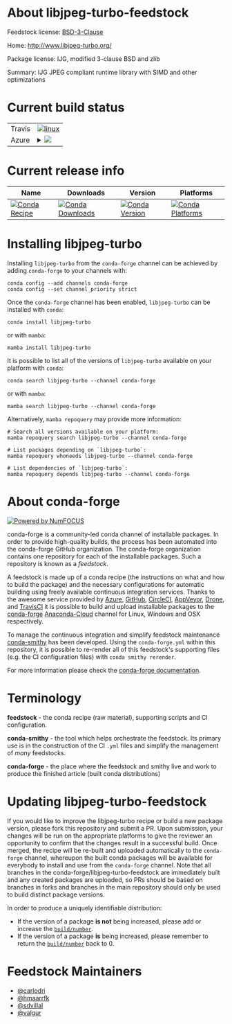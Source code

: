 About libjpeg-turbo-feedstock
=============================

Feedstock license: [BSD-3-Clause](https://github.com/conda-forge/libjpeg-turbo-feedstock/blob/main/LICENSE.txt)

Home: http://www.libjpeg-turbo.org/

Package license: IJG, modified 3-clause BSD and zlib

Summary: IJG JPEG compliant runtime library with SIMD and other optimizations

Current build status
====================


<table><tr>
    <td>Travis</td>
    <td>
      <a href="https://app.travis-ci.com/conda-forge/libjpeg-turbo-feedstock">
        <img alt="linux" src="https://img.shields.io/travis/com/conda-forge/libjpeg-turbo-feedstock/main.svg?label=Linux">
      </a>
    </td>
  </tr>
    
  <tr>
    <td>Azure</td>
    <td>
      <details>
        <summary>
          <a href="https://dev.azure.com/conda-forge/feedstock-builds/_build/latest?definitionId=548&branchName=main">
            <img src="https://dev.azure.com/conda-forge/feedstock-builds/_apis/build/status/libjpeg-turbo-feedstock?branchName=main">
          </a>
        </summary>
        <table>
          <thead><tr><th>Variant</th><th>Status</th></tr></thead>
          <tbody><tr>
              <td>linux_64</td>
              <td>
                <a href="https://dev.azure.com/conda-forge/feedstock-builds/_build/latest?definitionId=548&branchName=main">
                  <img src="https://dev.azure.com/conda-forge/feedstock-builds/_apis/build/status/libjpeg-turbo-feedstock?branchName=main&jobName=linux&configuration=linux%20linux_64_" alt="variant">
                </a>
              </td>
            </tr><tr>
              <td>linux_aarch64</td>
              <td>
                <a href="https://dev.azure.com/conda-forge/feedstock-builds/_build/latest?definitionId=548&branchName=main">
                  <img src="https://dev.azure.com/conda-forge/feedstock-builds/_apis/build/status/libjpeg-turbo-feedstock?branchName=main&jobName=linux&configuration=linux%20linux_aarch64_" alt="variant">
                </a>
              </td>
            </tr><tr>
              <td>linux_ppc64le</td>
              <td>
                <a href="https://dev.azure.com/conda-forge/feedstock-builds/_build/latest?definitionId=548&branchName=main">
                  <img src="https://dev.azure.com/conda-forge/feedstock-builds/_apis/build/status/libjpeg-turbo-feedstock?branchName=main&jobName=linux&configuration=linux%20linux_ppc64le_" alt="variant">
                </a>
              </td>
            </tr><tr>
              <td>osx_64</td>
              <td>
                <a href="https://dev.azure.com/conda-forge/feedstock-builds/_build/latest?definitionId=548&branchName=main">
                  <img src="https://dev.azure.com/conda-forge/feedstock-builds/_apis/build/status/libjpeg-turbo-feedstock?branchName=main&jobName=osx&configuration=osx%20osx_64_" alt="variant">
                </a>
              </td>
            </tr><tr>
              <td>osx_arm64</td>
              <td>
                <a href="https://dev.azure.com/conda-forge/feedstock-builds/_build/latest?definitionId=548&branchName=main">
                  <img src="https://dev.azure.com/conda-forge/feedstock-builds/_apis/build/status/libjpeg-turbo-feedstock?branchName=main&jobName=osx&configuration=osx%20osx_arm64_" alt="variant">
                </a>
              </td>
            </tr><tr>
              <td>win_64</td>
              <td>
                <a href="https://dev.azure.com/conda-forge/feedstock-builds/_build/latest?definitionId=548&branchName=main">
                  <img src="https://dev.azure.com/conda-forge/feedstock-builds/_apis/build/status/libjpeg-turbo-feedstock?branchName=main&jobName=win&configuration=win%20win_64_" alt="variant">
                </a>
              </td>
            </tr>
          </tbody>
        </table>
      </details>
    </td>
  </tr>
</table>

Current release info
====================

| Name | Downloads | Version | Platforms |
| --- | --- | --- | --- |
| [![Conda Recipe](https://img.shields.io/badge/recipe-libjpeg--turbo-green.svg)](https://anaconda.org/conda-forge/libjpeg-turbo) | [![Conda Downloads](https://img.shields.io/conda/dn/conda-forge/libjpeg-turbo.svg)](https://anaconda.org/conda-forge/libjpeg-turbo) | [![Conda Version](https://img.shields.io/conda/vn/conda-forge/libjpeg-turbo.svg)](https://anaconda.org/conda-forge/libjpeg-turbo) | [![Conda Platforms](https://img.shields.io/conda/pn/conda-forge/libjpeg-turbo.svg)](https://anaconda.org/conda-forge/libjpeg-turbo) |

Installing libjpeg-turbo
========================

Installing `libjpeg-turbo` from the `conda-forge` channel can be achieved by adding `conda-forge` to your channels with:

```
conda config --add channels conda-forge
conda config --set channel_priority strict
```

Once the `conda-forge` channel has been enabled, `libjpeg-turbo` can be installed with `conda`:

```
conda install libjpeg-turbo
```

or with `mamba`:

```
mamba install libjpeg-turbo
```

It is possible to list all of the versions of `libjpeg-turbo` available on your platform with `conda`:

```
conda search libjpeg-turbo --channel conda-forge
```

or with `mamba`:

```
mamba search libjpeg-turbo --channel conda-forge
```

Alternatively, `mamba repoquery` may provide more information:

```
# Search all versions available on your platform:
mamba repoquery search libjpeg-turbo --channel conda-forge

# List packages depending on `libjpeg-turbo`:
mamba repoquery whoneeds libjpeg-turbo --channel conda-forge

# List dependencies of `libjpeg-turbo`:
mamba repoquery depends libjpeg-turbo --channel conda-forge
```


About conda-forge
=================

[![Powered by
NumFOCUS](https://img.shields.io/badge/powered%20by-NumFOCUS-orange.svg?style=flat&colorA=E1523D&colorB=007D8A)](https://numfocus.org)

conda-forge is a community-led conda channel of installable packages.
In order to provide high-quality builds, the process has been automated into the
conda-forge GitHub organization. The conda-forge organization contains one repository
for each of the installable packages. Such a repository is known as a *feedstock*.

A feedstock is made up of a conda recipe (the instructions on what and how to build
the package) and the necessary configurations for automatic building using freely
available continuous integration services. Thanks to the awesome service provided by
[Azure](https://azure.microsoft.com/en-us/services/devops/), [GitHub](https://github.com/),
[CircleCI](https://circleci.com/), [AppVeyor](https://www.appveyor.com/),
[Drone](https://cloud.drone.io/welcome), and [TravisCI](https://travis-ci.com/)
it is possible to build and upload installable packages to the
[conda-forge](https://anaconda.org/conda-forge) [Anaconda-Cloud](https://anaconda.org/)
channel for Linux, Windows and OSX respectively.

To manage the continuous integration and simplify feedstock maintenance
[conda-smithy](https://github.com/conda-forge/conda-smithy) has been developed.
Using the ``conda-forge.yml`` within this repository, it is possible to re-render all of
this feedstock's supporting files (e.g. the CI configuration files) with ``conda smithy rerender``.

For more information please check the [conda-forge documentation](https://conda-forge.org/docs/).

Terminology
===========

**feedstock** - the conda recipe (raw material), supporting scripts and CI configuration.

**conda-smithy** - the tool which helps orchestrate the feedstock.
                   Its primary use is in the construction of the CI ``.yml`` files
                   and simplify the management of *many* feedstocks.

**conda-forge** - the place where the feedstock and smithy live and work to
                  produce the finished article (built conda distributions)


Updating libjpeg-turbo-feedstock
================================

If you would like to improve the libjpeg-turbo recipe or build a new
package version, please fork this repository and submit a PR. Upon submission,
your changes will be run on the appropriate platforms to give the reviewer an
opportunity to confirm that the changes result in a successful build. Once
merged, the recipe will be re-built and uploaded automatically to the
`conda-forge` channel, whereupon the built conda packages will be available for
everybody to install and use from the `conda-forge` channel.
Note that all branches in the conda-forge/libjpeg-turbo-feedstock are
immediately built and any created packages are uploaded, so PRs should be based
on branches in forks and branches in the main repository should only be used to
build distinct package versions.

In order to produce a uniquely identifiable distribution:
 * If the version of a package **is not** being increased, please add or increase
   the [``build/number``](https://docs.conda.io/projects/conda-build/en/latest/resources/define-metadata.html#build-number-and-string).
 * If the version of a package **is** being increased, please remember to return
   the [``build/number``](https://docs.conda.io/projects/conda-build/en/latest/resources/define-metadata.html#build-number-and-string)
   back to 0.

Feedstock Maintainers
=====================

* [@carlodri](https://github.com/carlodri/)
* [@hmaarrfk](https://github.com/hmaarrfk/)
* [@sdvillal](https://github.com/sdvillal/)
* [@valgur](https://github.com/valgur/)

